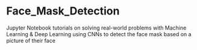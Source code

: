 # Face_Mask_Detection
Jupyter Notebook tutorials on solving real-world problems with Machine Learning &amp; Deep Learning using CNNs to detect the face mask based on a picture of their face 
